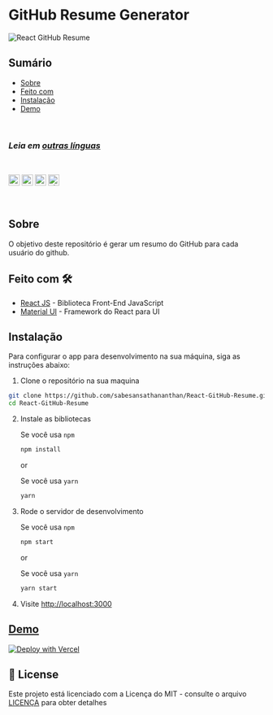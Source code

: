 # GitHub Resume Generator

![React GitHub Resume](,./src/assets/readme/screenshot.png)

## Sumário

- [Sobre](#sobre)
- [Feito com](#feito-com)
- [Instalação](#instalação)
- [Demo](#demo)

<br>

### *Leia em [outras línguas](./Translations.md)*

<br>

<kbd>[<img title="Deutsch" alt="Deutsch" src="https://cdn.staticaly.com/gh/hjnilsson/country-flags/master/svg/de.svg" width="22">](./translations/README.de.md)</kbd>
<kbd>[<img title="Español" alt="Español" src="https://cdn.staticaly.com/gh/hjnilsson/country-flags/master/svg/es.svg" width="22">](./translations/README.es.md)</kbd>
<kbd>[<img title="Français" alt="Français" src="https://cdn.staticaly.com/gh/hjnilsson/country-flags/master/svg/fr.svg" width="22">](./translations/README.fr.md)</kbd>
<kbd>[<img title="Shqip" alt="Shqip" src="https://cdn.staticaly.com/gh/hjnilsson/country-flags/master/svg/br.svg" width="22">](./translations/README.pt_br.md)</kbd>

<br>

## Sobre

O objetivo deste repositório é gerar um resumo do GitHub para cada usuário do github.

## Feito com 🛠️

- [React JS](https://reactjs.org/) - Biblioteca Front-End JavaScript
- [Material UI](https://material-ui.com/) - Framework do React para UI

## Instalação

Para configurar o app para desenvolvimento na sua máquina, siga as instruções abaixo:

1. Clone o repositório na sua maquina

```bash
git clone https://github.com/sabesansathananthan/React-GitHub-Resume.git
cd React-GitHub-Resume
```

2. Instale as bibliotecas

    Se você usa `npm`
    ```bash
    npm install
    ```

    or

    Se você usa `yarn`
    ```bash
    yarn
    ```

3. Rode o servidor de desenvolvimento

    Se você usa `npm`
    ```bash
    npm start
    ```

    or

    Se você usa `yarn`
    ```bash
    yarn start
    ```

4. Visite <http://localhost:3000>

## [Demo](https://react-github-resume.vercel.app/)

[![Deploy with Vercel](https://vercel.com/button)](https://vercel.com/new/git/external?repository-url=https://github.com/sabesansathananthan/React-GitHub-Resume)

## 📄 License

Este projeto está licenciado com a Licença do MIT - consulte o arquivo [LICENÇA](../LICENSE) para obter detalhes
